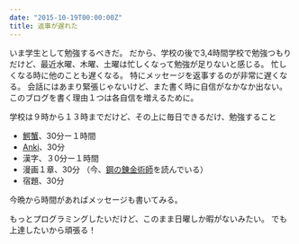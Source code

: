 ```yaml
---
date: "2015-10-19T00:00:00Z"
title: 返事が遅れた
---
```


いま学生として勉強するべきだ。
だから、学校の後で3,4時間学校で勉強つもりだけど、最近水曜、木曜、土曜は忙しくなって勉強が足りないと感じる。
忙しくなる時に他のことも遅くなる。
特にメッセージを返事するのが非常に遅くなる。
会話にはあまり緊張じゃないけど、また書く時に自信がなかなか出ない。
このブログを書く理由１つは各自信を増えるために。

学校は９時から１３時までだけど、その上に毎日できるだけ、勉強すること

* [鰐蟹][wk]、30分ー１時間
* [Anki][]、30分
* 漢字、３0分ー１時間
* 漫画１章、30分 （今、[鋼の錬金術師][fma]を読んでいる）
* 宿題、30分

今晩から時間があればメッセージも書いてみる。

もっとプログラミングしたいだけど、このまま日曜しか暇がないみたい。
でも上達したいから頑張る！

[Anki]: http://ankisrs.net/
[fma]: https://ja.wikipedia.org/wiki/%E9%8B%BC%E3%81%AE%E9%8C%AC%E9%87%91%E8%A1%93%E5%B8%AB
[wk]: http://wanikani.com/
